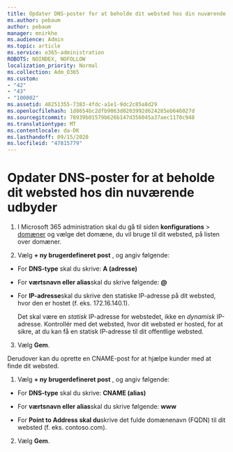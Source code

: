 ```yaml
---
title: Opdater DNS-poster for at beholde dit websted hos din nuværende udbyder
ms.author: pebaum
author: pebaum
manager: mnirkhe
ms.audience: Admin
ms.topic: article
ms.service: o365-administration
ROBOTS: NOINDEX, NOFOLLOW
localization_priority: Normal
ms.collection: Adm_O365
ms.custom:
- "42"
- "43"
- "100002"
ms.assetid: 48251355-7383-4fdc-a1e1-9dc2c85a8d29
ms.openlocfilehash: 1d8654bc2dfb9063d0203992d624285eb646027d
ms.sourcegitcommit: 78939b01579b626b147d356045a37aec1170c948
ms.translationtype: MT
ms.contentlocale: da-DK
ms.lasthandoff: 09/15/2020
ms.locfileid: "47815779"
---
```

# <a name="update-dns-records-to-keep-your-website-with-your-current-hosting-provider"></a>Opdater DNS-poster for at beholde dit websted hos din nuværende udbyder

1. I Microsoft 365 administration skal du gå til siden **konfigurations**  >  [domæner](https://admin.microsoft.com/Adminportal#/Domains) og vælge det domæne, du vil bruge til dit websted, på listen over domæner.

2. Vælg **+ ny brugerdefineret post** , og angiv følgende:

  - For **DNS-type** skal du skrive: **A (adresse)**

  - For **værtsnavn eller alias**skal du skrive følgende: **@**

  - For **IP-adresse**skal du skrive den statiske IP-adresse på dit websted, hvor den er hostet (f. eks. 172.16.140.1).

    Det skal være en  *statisk*  IP-adresse for webstedet, ikke en  *dynamisk*  IP-adresse. Kontrollér med det websted, hvor dit websted er hosted, for at sikre, at du kan få en statisk IP-adresse til dit offentlige websted.

3. Vælg **Gem**.

Derudover kan du oprette en CNAME-post for at hjælpe kunder med at finde dit websted.
  
1. Vælg **+ ny brugerdefineret post** , og angiv følgende:

  - For **DNS-type** skal du skrive: **CNAME (alias)**

  - For **værtsnavn eller alias**skal du skrive følgende: **www**

  - For **Point to Address skal du**skrive det fulde domænenavn (FQDN) til dit websted (f. eks. contoso.com).

2. Vælg **Gem**.
